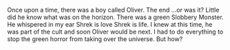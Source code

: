 Once upon a time, there was a boy called Oliver. The end 
...or was it? Little did he know what was on the horizon.
There was a green Slobbery Monster. He whispered in my ear Shrek is love Shrek is life.
I knew at this time, he was part of the cult and soon Oliver would be next. I had to do everything to stop the green horror from taking over the universe. But how?
